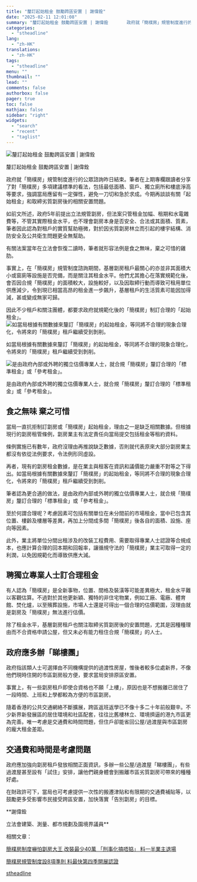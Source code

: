 ```yaml
---
title: "釐訂起始租金 鼓勵跨區安置 | 謝偉銓"
date: "2025-02-11 12:01:08"
summary: "釐訂起始租金 鼓勵跨區安置 | 謝偉銓       政府就「簡樸房」規管制度進行的公眾諮詢昨..."
categories:
  - "stheadline"
lang:
  - "zh-HK"
translations:
  - "zh-HK"
tags:
  - "stheadline"
menu: ""
thumbnail: ""
lead: ""
comments: false
authorbox: false
pager: true
toc: false
mathjax: false
sidebar: "right"
widgets:
  - "search"
  - "recent"
  - "taglist"
---
```


![釐訂起始租金 鼓勵跨區安置 | 謝偉銓](https://image.stheadline.com/f/680p0/0x0/100/none/634b6d41679f80d8f5322712748702bc/stheadline/inewsmedia/20250210/_2025021111554984481.jpg)

釐訂起始租金 鼓勵跨區安置 | 謝偉銓




政府就「簡樸房」規管制度進行的公眾諮詢昨日結束。筆者在上期專欄跟讀者分享了對「簡樸房」多項建議標準的看法，包括最低面積、窗戶、獨立廁所和樓底淨高等要求，強調當局應留有一定彈性，避免一刀切和急於求成。今期再談談有關「起始租金」和取締劣質劏房後的相關安置問題。

如前文所述，政府5年前提出立法規管劏房，但法案只管租金加幅、租期和水電雜費等，不管其實際租金水平，也不理會劏房本身是否安全、合法或其面積、質素，筆者因此認為對租戶的實質幫助極微，對於因劣質劏房林立而引起的樓宇結構、消防安全及公共衛生問題更全無幫助。

有關法案當年在立法會恢復二讀時，筆者就形容法例是食之無味，棄之可惜的雞肋。

事實上，在「簡樸房」規管制度諮詢期間，基層劏房租戶最關心的亦並非其面積大小或窗廁等設施是否完備，而是關注其租金水平。他們尤其擔心在落實規範化後，會否因合規「簡樸房」的面積較大，設施較好，以及因取締行動而導致可租用單位供應減少，令到現已相當高昂的租金進一步飆升，基層租戶的生活質素可能因加得減，甚或變成無家可歸。

因此不少租戶和關注團體，都要求政府就規範化後的「簡樸房」制訂合理的「起始租金」。
 ![如當局根據有關數據來釐訂「簡樸房」的起始租金，等同將不合理的現象合理化，令將來的「簡樸房」租戶繼續受到剝削。](https://image.hkhl.hk/f/1024p0/0x0/100/none/0c110317c509548eb17db68c0ae04470/2025-02/WhatsApp_Image_2025-02-05_at_11_38_31_1__0.jpeg)


如當局根據有關數據來釐訂「簡樸房」的起始租金，等同將不合理的現象合理化，令將來的「簡樸房」租戶繼續受到剝削。



 ![是由政府內部或外聘的獨立估價專業人士，就合規「簡樸房」釐訂合理的「標準租金」或「參考租金」。](https://image.hkhl.hk/f/1024p0/0x0/100/none/8ec6baecff2a9c39cc807e3bd1653f3a/2025-02/WhatsApp_Image_2025-02-05_at_11_38_32_1__0.jpeg)


是由政府內部或外聘的獨立估價專業人士，就合規「簡樸房」釐訂合理的「標準租金」或「參考租金」。




食之無味 棄之可惜
---------

當局一直抗拒制訂劏房或「簡樸房」起始租金，理由之一是缺乏相關數據。但根據現行的劏房租管條例，劏房業主有法定責任向當局提交包括租金等租約資料。

條例實施已有數年，政府沒理由再推說缺乏數據，否則就代表原來大部分劏房業主都沒有依從法例要求，令法例形同虛設。

再者，現有的劏房租金數據，是在業主與租客在資訊和議價能力嚴重不對等之下得出。如當局根據有關數據來釐訂「簡樸房」的起始租金，等同將不合理的現象合理化，令將來的「簡樸房」租戶繼續受到剝削。

筆者認為更合適的做法，是由政府內部或外聘的獨立估價專業人士，就合規「簡樸房」釐訂合理的「標準租金」或「參考租金」。

至於何謂合理呢？考慮因素可包括有關單位在未分間前的市場租金，當中已包含其位置、樓齡及樓層等差異，再加上分間成多間「簡樸房」後各自的面積、設施、座向等因素。

此外，業主將單位分間出租涉及的改裝工程費用、需要取得專業人士認證等合規成本，也應計算合理的回本期和回報率，讓循規守法的「簡樸房」業主可取得一定的利潤，以免因規範化而導致供應大減。

聘獨立專業人士訂合理租金
------------

有人認為「簡樸房」是全新事物，位置、間格及裝潢等可能差異極大，租金水平難以客觀估算。不過對於其他更新穎、獨特的非住宅物業，例如工廠、電廠、體育館、焚化爐，以至殯葬設施，市場人士還是可得出一個合理的估價範圍，沒理由就是劏房及「簡樸房」無法進行估價。

除了租金水平，基層劏房租戶也關注取締劣質劏房後的安置問題，尤其是因種種理由而不合資格申請公屋，但又未必有能力租住合規「簡樸房」的人士。

政府應多辦「睇樓團」
----------

政府指該類人士可選擇由不同機構提供的過渡性房屋，惟後者較多位處新界，不像他們現時住開的市區劏房般方便，要求當局安排原區安置。

事實上，有一些劏房租戶即使合資格也不願「上樓」，原因也是不想搬離已居住了一段時間、上班和上學都較為方便的市區劏房。

隨着香港的公共交通網絡不斷擴展，跨區返班返學已不像十多二十年前般艱辛。不少新界新發展區的居住環境和社區配套，往往比舊樓林立、環境擠逼的港九市區更為完善。唯一考慮是交通費和時間問題，但住戶卻能省回公屋/過渡屋與市區劏房的龐大租金差距。

交通費和時間是考慮問題
-----------

政府應加強向劏房租戶發放相關正面資訊，多辦一些公屋/過渡屋「睇樓團」，有些過渡屋甚至設有「試住」安排，讓他們親身體會到搬離市區劣質劏房可帶來的種種好處。

在財政許可下，當局也可考慮提供一次性的搬遷津貼和有限期的交通費補貼等，以鼓勵更多受影響市民接受跨區安置，加快落實「告別劏房」的目標。

**謝偉銓  

立法會建築、測量、都市規劃及園境界議員**

相關文章：

[簡樸房制度嚇怕劏房大王 改裝最少40萬 「刑事化搞唔掂」 料一半業主退場](https://www.stheadline.com/realtime-property/3426768/)

[簡樸房規管制度設8項準則 料最快第四季開展認證](https://www.stheadline.com/realtime-property/3426770)

[stheadline](https://std.stheadline.com/realtime/article/2052071/即時-地產-釐訂起始租金-鼓勵跨區安置-謝偉銓)
